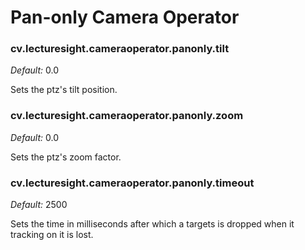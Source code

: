 # Pan-only Camera Operator

### cv.lecturesight.cameraoperator.panonly.tilt

*Default:* 0.0

Sets the ptz's tilt position.

### cv.lecturesight.cameraoperator.panonly.zoom

*Default:* 0.0

Sets the ptz's zoom factor.

### cv.lecturesight.cameraoperator.panonly.timeout

*Default:* 2500

Sets the time in milliseconds after which a targets is dropped when it tracking
on it is lost.
